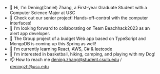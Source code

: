 - 👋 Hi, I’m Dening(Daniel) Zhang, a First-year Graduate Student with a Computer Science Major at USC
- 🌱 Check out our senior project! Hands-off-control with the computer interfaces!
- 💞️ I’m looking forward to collaborating on Team Beachhack2023 as an alert app developer.
- 🌱 The Group project of a budget Web app based on TypeScript and MongoDB is coming up this Spring as well!
- 🌱 I’m currently learning React, AWS, C# & leetcode
- 👀 I’m interested in basketball, hiking, camping, and playing with my Dog!
- 📫 How to reach me dening.zhang@student.csulb.edu / deningzh@usc.edu

<!---
Turb003/Turb003 is a ✨ special ✨ repository because its `README.md` (this file) appears on your GitHub profile.
You can click the Preview link to take a look at your changes.
--->
